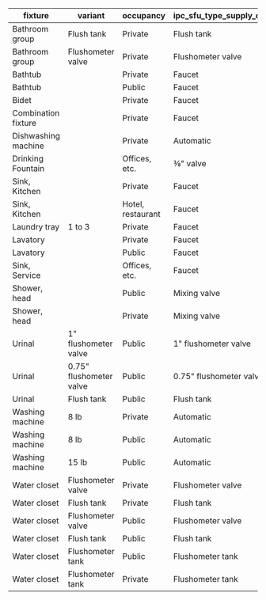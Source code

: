 | fixture             | variant                 | occupancy         | ipc_sfu_type_supply_control | ipc_sfu_cold | ipc_sfu_hot | ipc_sfu_total | hvac | irrigation | other |
|---------------------|-------------------------|-------------------|-----------------------------|--------------|-------------|---------------|------|------------|-------|
| Bathroom group      | Flush tank              | Private           | Flush tank                  | 2.7          | 1.5         | 3.6           | 0    | 0          | 0     |
| Bathroom group      | Flushometer valve       | Private           | Flushometer valve           | 6            | 3           | 8             | 0    | 0          | 0     |
| Bathtub             |                         | Private           | Faucet                      | 1            | 1           | 1.4           | 0    | 0          | 0     |
| Bathtub             |                         | Public            | Faucet                      | 3            | 3           | 4             | 0    | 0          | 0     |
| Bidet               |                         | Private           | Faucet                      | 1.5          | 1.5         | 2             | 0    | 0          | 0     |
| Combination fixture |                         | Private           | Faucet                      | 2.25         | 2.25        | 3             | 0    | 0          | 0     |
| Dishwashing machine |                         | Private           | Automatic                   | 0            | 1.4         | 1.4           | 0    | 0          | 0     |
| Drinking Fountain   |                         | Offices, etc.     | ⅜" valve                    | 0.25         | 0           | 0.25          | 0    | 0          | 0     |
| Sink, Kitchen       |                         | Private           | Faucet                      | 1            | 1           | 1.4           | 0    | 0          | 0     |
| Sink, Kitchen       |                         | Hotel, restaurant | Faucet                      | 3            | 3           | 4             | 0    | 0          | 0     |
| Laundry tray        | 1 to 3                  | Private           | Faucet                      | 1            | 1           | 1.4           | 0    | 0          | 0     |
| Lavatory            |                         | Private           | Faucet                      | 0.5          | 0.5         | 0.7           | 0    | 0          | 0     |
| Lavatory            |                         | Public            | Faucet                      | 1.5          | 1.5         | 2             | 0    | 0          | 0     |
| Sink, Service       |                         | Offices, etc.     | Faucet                      | 2.25         | 2.25        | 3             | 0    | 0          | 0     |
| Shower, head        |                         | Public            | Mixing valve                | 3            | 3           | 4             | 0    | 0          | 0     |
| Shower, head        |                         | Private           | Mixing valve                | 1            | 1           | 1.4           | 0    | 0          | 0     |
| Urinal              | 1" flushometer valve    | Public            | 1" flushometer valve        | 10           | 0           | 10            | 0    | 0          | 0     |
| Urinal              | 0.75" flushometer valve | Public            | 0.75" flushometer valve     | 5            | 0           | 5             | 0    | 0          | 0     |
| Urinal              | Flush tank              | Public            | Flush tank                  | 3            | 0           | 3             | 0    | 0          | 0     |
| Washing machine     | 8 lb                    | Private           | Automatic                   | 1            | 1           | 1.4           | 0    | 0          | 0     |
| Washing machine     | 8 lb                    | Public            | Automatic                   | 2.25         | 2.25        | 3             | 0    | 0          | 0     |
| Washing machine     | 15 lb                   | Public            | Automatic                   | 3            | 3           | 4             | 0    | 0          | 0     |
| Water closet        | Flushometer valve       | Private           | Flushometer valve           | 6            | 0           | 6             | 0    | 0          | 0     |
| Water closet        | Flush tank              | Private           | Flush tank                  | 2.2          | 0           | 2.2           | 0    | 0          | 0     |
| Water closet        | Flushometer valve       | Public            | Flushometer valve           | 10           | 0           | 10            | 0    | 0          | 0     |
| Water closet        | Flush tank              | Public            | Flush tank                  | 5            | 0           | 5             | 0    | 0          | 0     |
| Water closet        | Flushometer tank        | Public            | Flushometer tank            | 2            | 0           | 2             | 0    | 0          | 0     |
| Water closet        | Flushometer tank        | Private           | Flushometer tank            | 2            | 0           | 2             | 0    | 0          | 0     |
